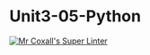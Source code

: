 # Unit3-05-Python
[![Mr Coxall's Super Linter](https://github.com//ICS3U-Programming-LloydN/Unit3-05-Python/workflows/Mr%20Coxall's%20Super%20Linter/badge.svg)](https://github.com//ICS3U-Programming-LloydN/Unit3-05-Python/actions/)
